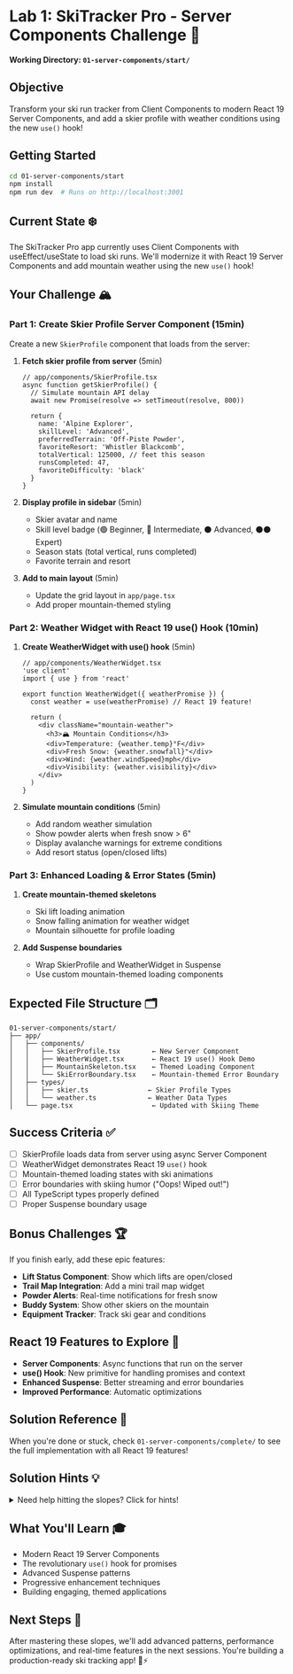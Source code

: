# Lab 1: SkiTracker Pro - Server Components Challenge 🎿
**Working Directory: `01-server-components/start/`**

## Objective
Transform your ski run tracker from Client Components to modern React 19 Server Components, and add a skier profile with weather conditions using the new `use()` hook!

## Getting Started
```bash
cd 01-server-components/start
npm install
npm run dev  # Runs on http://localhost:3001
```

## Current State ❄️
The SkiTracker Pro app currently uses Client Components with useEffect/useState to load ski runs. We'll modernize it with React 19 Server Components and add mountain weather using the new `use()` hook!

## Your Challenge 🏔️

### Part 1: Create Skier Profile Server Component (15min)
Create a new `SkierProfile` component that loads from the server:

1. **Fetch skier profile from server** (5min)
   ```tsx
   // app/components/SkierProfile.tsx
   async function getSkierProfile() {
     // Simulate mountain API delay
     await new Promise(resolve => setTimeout(resolve, 800))

     return {
       name: 'Alpine Explorer',
       skillLevel: 'Advanced',
       preferredTerrain: 'Off-Piste Powder',
       favoriteResort: 'Whistler Blackcomb',
       totalVertical: 125000, // feet this season
       runsCompleted: 47,
       favoriteDifficulty: 'black'
     }
   }
   ```

2. **Display profile in sidebar** (5min)
   - Skier avatar and name
   - Skill level badge (🟢 Beginner, 🔵 Intermediate, ⚫ Advanced, ⚫⚫ Expert)
   - Season stats (total vertical, runs completed)
   - Favorite terrain and resort

3. **Add to main layout** (5min)
   - Update the grid layout in `app/page.tsx`
   - Add proper mountain-themed styling

### Part 2: Weather Widget with React 19 use() Hook (10min)
1. **Create WeatherWidget with use() hook** (5min)
   ```tsx
   // app/components/WeatherWidget.tsx
   'use client'
   import { use } from 'react'

   export function WeatherWidget({ weatherPromise }) {
     const weather = use(weatherPromise) // React 19 feature!

     return (
       <div className="mountain-weather">
         <h3>🏔️ Mountain Conditions</h3>
         <div>Temperature: {weather.temp}°F</div>
         <div>Fresh Snow: {weather.snowfall}"</div>
         <div>Wind: {weather.windSpeed}mph</div>
         <div>Visibility: {weather.visibility}</div>
       </div>
     )
   }
   ```

2. **Simulate mountain conditions** (5min)
   - Add random weather simulation
   - Show powder alerts when fresh snow > 6"
   - Display avalanche warnings for extreme conditions
   - Add resort status (open/closed lifts)

### Part 3: Enhanced Loading & Error States (5min)
1. **Create mountain-themed skeletons**
   - Ski lift loading animation
   - Snow falling animation for weather widget
   - Mountain silhouette for profile loading

2. **Add Suspense boundaries**
   - Wrap SkierProfile and WeatherWidget in Suspense
   - Use custom mountain-themed loading components

## Expected File Structure 🗂️
```
01-server-components/start/
├── app/
│   ├── components/
│   │   ├── SkierProfile.tsx        ← New Server Component
│   │   ├── WeatherWidget.tsx       ← React 19 use() Hook Demo
│   │   ├── MountainSkeleton.tsx    ← Themed Loading Component
│   │   └── SkiErrorBoundary.tsx    ← Mountain-themed Error Boundary
│   ├── types/
│   │   ├── skier.ts               ← Skier Profile Types
│   │   └── weather.ts             ← Weather Data Types
│   └── page.tsx                    ← Updated with Skiing Theme
```

## Success Criteria ✅
- [ ] SkierProfile loads data from server using async Server Component
- [ ] WeatherWidget demonstrates React 19 `use()` hook
- [ ] Mountain-themed loading states with ski animations
- [ ] Error boundaries with skiing humor ("Oops! Wiped out!")
- [ ] All TypeScript types properly defined
- [ ] Proper Suspense boundary usage

## Bonus Challenges 🏆
If you finish early, add these epic features:
- **Lift Status Component**: Show which lifts are open/closed
- **Trail Map Integration**: Add a mini trail map widget
- **Powder Alerts**: Real-time notifications for fresh snow
- **Buddy System**: Show other skiers on the mountain
- **Equipment Tracker**: Track ski gear and conditions

## React 19 Features to Explore 🚀
- **Server Components**: Async functions that run on the server
- **use() Hook**: New primitive for handling promises and context
- **Enhanced Suspense**: Better streaming and error boundaries
- **Improved Performance**: Automatic optimizations

## Solution Reference 📖
When you're done or stuck, check `01-server-components/complete/` to see the full implementation with all React 19 features!

## Solution Hints 💡
<details>
<summary>Need help hitting the slopes? Click for hints!</summary>

**⛷️ Server Component Hint**: Server Components are async functions that run on the server. No more useEffect needed!

**❄️ use() Hook Hint**: The `use()` hook can unwrap promises directly in render. It's like await but for React components!

**🏔️ Styling Hint**: Use mountain colors (blues, whites, grays) and skiing emojis to make it feel authentic.

**🎿 Error Handling Hint**: Error boundaries need to be Client Components. Make them skiing-themed with fun messages!

**⚡ Performance Hint**: Server Components reduce JavaScript bundle size - perfect for mountain apps with slow connections!

</details>

## What You'll Learn 🎓
- Modern React 19 Server Components
- The revolutionary `use()` hook for promises
- Advanced Suspense patterns
- Progressive enhancement techniques
- Building engaging, themed applications

## Next Steps 🚠
After mastering these slopes, we'll add advanced patterns, performance optimizations, and real-time features in the next sessions. You're building a production-ready ski tracking app! 🎿⚡